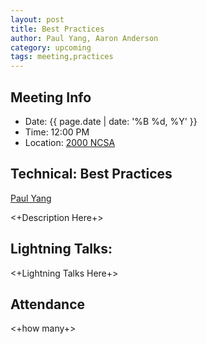 ```yaml
---
layout: post
title: Best Practices
author: Paul Yang, Aaron Anderson
category: upcoming
tags: meeting,practices
---
```


## Meeting Info
* Date: {{ page.date | date: '%B %d, %Y' }}
* Time: 12:00 PM
* Location: [2000 NCSA][ncsa_map]

## Technical: Best Practices
[Paul Yang][paul]

<+Description Here+>

## Lightning Talks:

<+Lightning Talks Here+>

## Attendance

<+how many+>


[ncsa_map]: http://illinois.edu/map/view?skinId=0&ACTION=MAP&buildingId=564
[paul]: {{site.url}}/_people/Yubo_Yang.html

